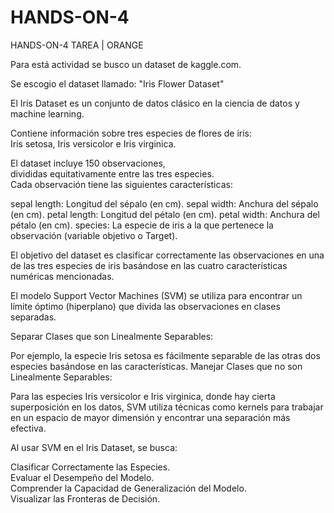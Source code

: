 # HANDS-ON-4
HANDS-ON-4 TAREA | ORANGE

Para está actividad se busco un dataset de kaggle.com.  

Se escogio el dataset llamado: "Iris Flower Dataset"  

El Iris Dataset es un conjunto de datos clásico en la ciencia de datos y machine learning.  

Contiene información sobre tres especies de flores de iris:  
Iris setosa, Iris versicolor e Iris virginica.  

El dataset incluye 150 observaciones,  
divididas equitativamente entre las tres especies.  
Cada observación tiene las siguientes características:  

sepal length: Longitud del sépalo (en cm).
sepal width: Anchura del sépalo (en cm).
petal length: Longitud del pétalo (en cm).
petal width: Anchura del pétalo (en cm).
species: La especie de iris a la que pertenece la observación (variable objetivo o Target).  

El objetivo del dataset es clasificar correctamente las observaciones en una de las tres especies de iris basándose en las cuatro características numéricas mencionadas.

El modelo Support Vector Machines (SVM) se utiliza para encontrar un límite óptimo (hiperplano) que divida las observaciones en clases separadas.  

Separar Clases que son Linealmente Separables:  

Por ejemplo, la especie Iris setosa es fácilmente separable de las otras dos especies basándose en las características.
Manejar Clases que no son Linealmente Separables:  

Para las especies Iris versicolor e Iris virginica, donde hay cierta superposición en los datos, SVM utiliza técnicas como kernels para trabajar en un espacio de mayor dimensión y encontrar una separación más efectiva.  

Al usar SVM en el Iris Dataset, se busca:  

Clasificar Correctamente las Especies.  
Evaluar el Desempeño del Modelo.  
Comprender la Capacidad de Generalización del Modelo.  
Visualizar las Fronteras de Decisión.  
